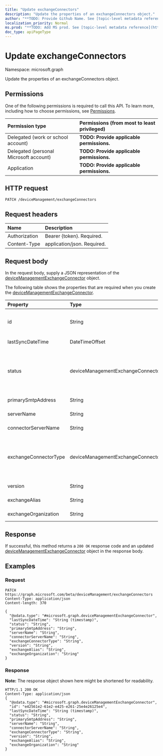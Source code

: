 ```yaml
---
title: "Update exchangeConnectors"
description: "Update the properties of an exchangeConnectors object."
author: "**TODO: Provide Github Name. See [topic-level metadata reference](https://msgo.azurewebsites.net/add/document/guidelines/metadata.html#topic-level-metadata)**"
localization_priority: Normal
ms.prod: "**TODO: Add MS prod. See [topic-level metadata reference](https://msgo.azurewebsites.net/add/document/guidelines/metadata.html#topic-level-metadata)**"
doc_type: apiPageType
---
```


# Update exchangeConnectors

Namespace: microsoft.graph

Update the properties of an exchangeConnectors object.

## Permissions
One of the following permissions is required to call this API. To learn more, including how to choose permissions, see [Permissions](/concepts/permissions-reference.md).

|Permission type|Permissions (from most to least privileged)|
|:---|:---|
|Delegated (work or school account)|**TODO: Provide applicable permissions.**|
|Delegated (personal Microsoft account)|**TODO: Provide applicable permissions.**|
|Application|**TODO: Provide applicable permissions.**|

## HTTP request

<!-- {
  "blockType": "ignored"
}
-->
``` http
PATCH /deviceManagement/exchangeConnectors
```

## Request headers
|Name|Description|
|:---|:---|
|Authorization|Bearer {token}. Required.|
|Content-Type|application/json. Required.|

## Request body
In the request body, supply a JSON representation of the [deviceManagementExchangeConnector](../resources/devicemanagementexchangeconnector.md) object.

The following table shows the properties that are required when you create the [deviceManagementExchangeConnector](../resources/devicemanagementexchangeconnector.md).

|Property|Type|Description|
|:---|:---|:---|
|id|String|**TODO: Add Description** Inherited from [entity](../resources/entity.md)|
|lastSyncDateTime|DateTimeOffset|**TODO: Add Description**|
|status|deviceManagementExchangeConnectorStatus|**TODO: Add Description**. Possible values are: `none`, `connectionPending`, `connected`, `disconnected`.|
|primarySmtpAddress|String|**TODO: Add Description**|
|serverName|String|**TODO: Add Description**|
|connectorServerName|String|**TODO: Add Description**|
|exchangeConnectorType|deviceManagementExchangeConnectorType|**TODO: Add Description**. Possible values are: `onPremises`, `hosted`, `serviceToService`, `dedicated`.|
|version|String|**TODO: Add Description**|
|exchangeAlias|String|**TODO: Add Description**|
|exchangeOrganization|String|**TODO: Add Description**|



## Response

If successful, this method returns a `200 OK` response code and an updated [deviceManagementExchangeConnector](../resources/devicemanagementexchangeconnector.md) object in the response body.

## Examples

### Request
<!-- {
  "blockType": "request",
  "name": "update_exchangeconnectors"
}
-->
``` http
PATCH https://graph.microsoft.com/beta/deviceManagement/exchangeConnectors
Content-Type: application/json
Content-length: 370

{
  "@odata.type": "#microsoft.graph.deviceManagementExchangeConnector",
  "lastSyncDateTime": "String (timestamp)",
  "status": "String",
  "primarySmtpAddress": "String",
  "serverName": "String",
  "connectorServerName": "String",
  "exchangeConnectorType": "String",
  "version": "String",
  "exchangeAlias": "String",
  "exchangeOrganization": "String"
}
```

### Response
**Note:** The response object shown here might be shortened for readability.
<!-- {
  "blockType": "response",
  "truncated": true
}
-->
``` http
HTTP/1.1 200 OK
Content-Type: application/json
{
  "@odata.type": "#microsoft.graph.deviceManagementExchangeConnector",
  "id": "e42561e2-61e2-e425-e261-25e4e26125e4",
  "lastSyncDateTime": "String (timestamp)",
  "status": "String",
  "primarySmtpAddress": "String",
  "serverName": "String",
  "connectorServerName": "String",
  "exchangeConnectorType": "String",
  "version": "String",
  "exchangeAlias": "String",
  "exchangeOrganization": "String"
}
```

